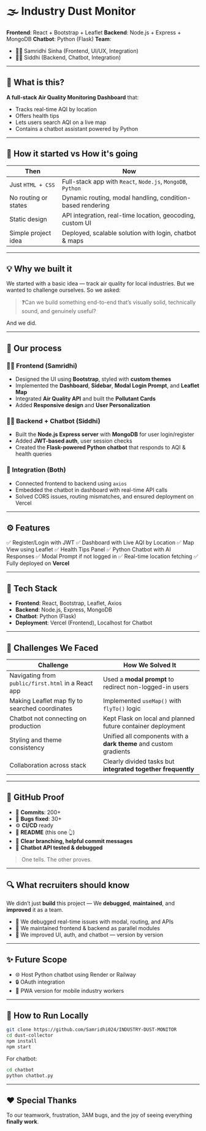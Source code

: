 # 🌫️ Industry Dust Monitor

**Frontend**: React + Bootstrap + Leaflet
**Backend**: Node.js + Express + MongoDB
**Chatbot**: Python (Flask)
**Team**:

* 👩‍💻 Samridhi Sinha (Frontend, UI/UX, Integration)
* 👩‍💻 Siddhi (Backend, Chatbot, Integration)

---

## 🚀 What is this?

**A full-stack Air Quality Monitoring Dashboard** that:

* Tracks real-time AQI by location
* Offers health tips
* Lets users search AQI on a live map
* Contains a chatbot assistant powered by Python

---

## 🧠 How it started vs How it's going

| Then                 | Now                                                         |
| -------------------- | ----------------------------------------------------------- |
| Just `HTML + CSS`    | Full-stack app with `React`, `Node.js`, `MongoDB`, `Python` |
| No routing or states | Dynamic routing, modal handling, condition-based rendering  |
| Static design        | API integration, real-time location, geocoding, custom UI   |
| Simple project idea  | Deployed, scalable solution with login, chatbot & maps      |

---

## 💡 Why we built it

We started with a basic idea — track air quality for local industries. But we wanted to challenge ourselves.
So we asked:

> ❓Can we build something end-to-end that’s visually solid, technically sound, and genuinely useful?

And we did.

---

## 💪 Our process

### 👩‍🎨 Frontend (Samridhi)

* Designed the UI using **Bootstrap**, styled with **custom themes**
* Implemented the **Dashboard**, **Sidebar**, **Modal Login Prompt**, and **Leaflet Map**
* Integrated **Air Quality API** and built the **Pollutant Cards**
* Added **Responsive design** and **User Personalization**

### 👩‍💻 Backend + Chatbot (Siddhi)

* Built the **Node.js Express server** with **MongoDB** for user login/register
* Added **JWT-based auth**, user session checks
* Created the **Flask-powered Python chatbot** that responds to AQI & health queries

### 🔗 Integration (Both)

* Connected frontend to backend using `axios`
* Embedded the chatbot in dashboard with real-time API calls
* Solved CORS issues, routing mismatches, and ensured deployment on Vercel

---

## ⚙️ Features

✅ Register/Login with JWT
✅ Dashboard with Live AQI by Location
✅ Map View using Leaflet
✅ Health Tips Panel
✅ Python Chatbot with AI Responses
✅ Modal Prompt if not logged in
✅ Real-time location fetching
✅ Fully deployed on **Vercel**

---

## 🧩 Tech Stack

* **Frontend**: React, Bootstrap, Leaflet, Axios
* **Backend**: Node.js, Express, MongoDB
* **Chatbot**: Python (Flask)
* **Deployment**: Vercel (Frontend), Localhost for Chatbot

---

## 🧗 Challenges We Faced

| Challenge                                          | How We Solved It                                                  |
| -------------------------------------------------- | ----------------------------------------------------------------- |
| Navigating from `public/first.html` in a React app | Used a **modal prompt** to redirect non-logged-in users           |
| Making Leaflet map fly to searched coordinates     | Implemented `useMap()` with `flyTo()` logic                       |
| Chatbot not connecting on production               | Kept Flask on local and planned future container deployment       |
| Styling and theme consistency                      | Unified all components with a **dark theme** and custom gradients |
| Collaboration across stack                         | Clearly divided tasks but **integrated together frequently**      |

---

## 🧪 GitHub Proof

* 🔁 **Commits**: 200+
* 🐛 **Bugs fixed**: 30+
* ⚙️ **CI/CD** ready
* 📖 **README** (this one 👆)
* 🧠 **Clear branching, helpful commit messages**
* 💬 **Chatbot API tested & debugged**

> One tells. The other proves.

---

## 🔍 What recruiters should know

We didn’t just **build** this project —
We **debugged**, **maintained**, and **improved** it as a team.

* 🔎 We debugged real-time issues with modal, routing, and APIs
* 🔄 We maintained frontend & backend as parallel modules
* 🚀 We improved UI, auth, and chatbot — version by version

---

## ✨ Future Scope

* 🌐 Host Python chatbot using Render or Railway
* 🔒 OAuth integration
* 📱 PWA version for mobile industry workers

---

## 📝 How to Run Locally

```bash
git clone https://github.com/Samridhi024/INDUSTRY-DUST-MONITOR
cd dust-collector
npm install
npm start
```

For chatbot:

```bash
cd chatbot
python chatbot.py
```

---

## ❤️ Special Thanks

To our teamwork, frustration, 3AM bugs, and the joy of seeing everything **finally work**.



